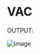 # VAC

OUTPUT:

![image](https://github.com/ohm18/VAC/assets/138110259/7920bf6c-37d4-4fd2-a86f-3d2c02ca62e4)
